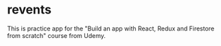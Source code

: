 # revents

This is practice app for the "Build an app with React, Redux and Firestore from scratch" 
course from Udemy.
